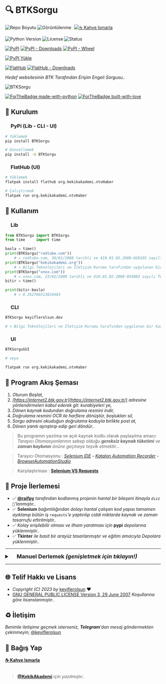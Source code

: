 # 🔍 BTKSorgu

![Repo Boyutu](https://img.shields.io/github/repo-size/keyiflerolsun/BTKSorgu?logo=git&logoColor=white)
![Görüntülenme](https://hits.seeyoufarm.com/api/count/incr/badge.svg?url=https://github.com/keyiflerolsun/BTKSorgu&title=Görüntülenme)
<a href="https://KekikAkademi.org/Kahve" target="_blank"><img src="https://img.shields.io/badge/☕️-Kahve Ismarla-ffdd00" title="☕️ Kahve Ismarla" style="padding-left:5px;"></a>

![Python Version](https://img.shields.io/pypi/pyversions/BTKSorgu?logo=python&logoColor=white)
![License](https://img.shields.io/pypi/l/BTKSorgu?logo=gnu&logoColor=white)
![Status](https://img.shields.io/pypi/status/BTKSorgu?logo=windowsterminal&logoColor=white)

[![PyPI](https://img.shields.io/pypi/v/BTKSorgu?logo=pypi&logoColor=white)](https://pypi.org/project/BTKSorgu)
[![PyPI - Downloads](https://img.shields.io/pypi/dm/BTKSorgu?logo=pypi&logoColor=white)](https://pypi.org/project/BTKSorgu)
[![PyPI - Wheel](https://img.shields.io/pypi/wheel/BTKSorgu?logo=pypi&logoColor=white)](https://pypi.org/project/BTKSorgu)

[![PyPI Yükle](https://github.com/keyiflerolsun/BTKSorgu/actions/workflows/KekikFlow.yml/badge.svg)](https://github.com/keyiflerolsun/BTKSorgu/actions/workflows/KekikFlow.yml)

[![FlatHub](https://img.shields.io/flathub/v/org.KekikAkademi.BTKSorgu?logo=flathub&logoColor=white)](https://flathub.org/tr/apps/org.KekikAkademi.BTKSorgu)
[![FlatHub - Downloads](https://img.shields.io/flathub/downloads/org.KekikAkademi.BTKSorgu?logo=flathub&logoColor=white)](https://flathub.org/tr/apps/org.KekikAkademi.BTKSorgu)

*Hedef websitesinin BTK Tarafından Erişim Engeli Sorgusu..*

![BTKSorgu](https://raw.githubusercontent.com/keyiflerolsun/BTKSorgu/main/.github/icons/SS.png)

[![ForTheBadge made-with-python](https://ForTheBadge.com/images/badges/made-with-python.svg)](https://www.python.org/)
[![ForTheBadge built-with-love](https://ForTheBadge.com/images/badges/built-with-love.svg)](https://GitHub.com/keyiflerolsun/)

## 🚀 Kurulum

### <img width="14" src="https://raw.githubusercontent.com/keyiflerolsun/BTKSorgu/main/.github/icons/pypi.svg"> PyPi (Lib - CLI - UI)

```bash
# Yüklemek
pip install BTKSorgu

# Güncellemek
pip install -U BTKSorgu
```

### <img width="14" src="https://raw.githubusercontent.com/keyiflerolsun/BTKSorgu/main/.github/icons/flathub.svg"> FlatHub (UI)

```bash
# Yüklemek
flatpak install flathub org.kekikakademi.ntvHaber

# Çalıştırmak
flatpak run org.kekikakademi.ntvHaber
```

## 📝 Kullanım

### <img width="14" src="https://raw.githubusercontent.com/keyiflerolsun/BTKSorgu/main/.github/icons/python.svg"> Lib

```python
from BTKSorgu import BTKSorgu
from time     import time

basla = time()
print(BTKSorgu("redtube.com"))
    # » redtube.com, 30/01/2008 tarihli ve 410.01.02.2008-028105 sayılı Telekomünikasyon İletişim Başkanlığı kararıyla erişime engellenmiştir.
print(BTKSorgu("kekikakademi.org"))
    # » Bilgi Teknolojileri ve İletişim Kurumu tarafından uygulanan bir karar bulunamadı.
print(BTKSorgu("xnxx.com"))
    # » xnxx.com, 23/02/2008 tarihli ve 410.01.02.2008-054003 sayılı Telekomünikasyon İletişim Başkanlığı kararıyla erişime engellenmiştir.
bitir = time()

print(bitir-basla)
    # » 8.352766513824463
```

### <img width="14" src="https://raw.githubusercontent.com/keyiflerolsun/BTKSorgu/main/.github/icons/iterm2.svg"> CLI

```bash
BTKSorgu keyiflerolsun.dev

# > Bilgi Teknolojileri ve İletişim Kurumu tarafından uygulanan bir karar bulunamadı.
```

### <img width="14" src="https://raw.githubusercontent.com/keyiflerolsun/BTKSorgu/main/.github/icons/freedesktop.svg"> UI

```bash
BTKSorguGUI

# veya

flatpak run org.kekikakademi.ntvHaber
```

## 🔖 Program Akış Şeması

1. *Oturum Başlat,*
2. *[https://internet2.btk.gov.tr](https://internet2.btk.gov.tr/) adresine yönlendirmeleri kabul ederek git: kurabiyeleri ye,*
3. *Dönen kaynak kodundan doğrulama resmini indir,*
4. *Doğrulama resmini OCR ile harflere dönüştür, boşlukları sil,*
5. *Sorgu adresini okuduğun doğrulama koduyla birlikte post at,*
6. *Dönen yanıtı ayrıştırıp edip geri döndür..*

> Bu programın yazılma ve açık kaynak kodlu olarak paylaşılma amacı: *Tarayıcı Otomasyonlarının sebep olduğu  **gereksiz kaynak tüketimi** ve  **zaman kaybının**  önüne geçmeye teşvik etmektir…*

> Tarayıcı Otomasyonu : *[Selenium IDE](https://www.selenium.dev/selenium-ide/)* **-** *[Katalon Automation Recorder](https://www.katalon.com/resources-center/blog/katalon-automation-recorder/)* **-** *[BrowserAutomationStudio](https://bablosoft.com/shop/BrowserAutomationStudio)*

> Karşılaştırması : **[Selenium VS Requests](https://www.r10.net/off-topic/2751412-selenium-vs-requests.html)**

## 📝 Proje İlerlemesi

- ✅ **[@raifpy](https://github.com/raifpy)** *tarafından kodlanmış projenin hantal bir bileşeni itinayla `dızz 🐍`'lanmıştır..*
- ✅ **Selenium** *bağımlılığından dolayı hantal çalışan kod yapısı tamamen ayıklanıp bütün iş* `requests`*'e yaptırılıp ciddi miktarda kaynak ve zaman tasarrufu ettirilmiştir..*
- ✅ *Kolay erişilebilir olması ve ilham yaratması için* **pypi** *depolarına yüklenmiştir..*
- ✅ **Tkinter** *ile basit bir arayüz tasarlanmıştır ve eğitim amacıyla Depolara yüklenmiştir..*

---

<details>
    <summary style="font-weight: bold; font-size: 18px">
      <img width="14" src="https://raw.githubusercontent.com/keyiflerolsun/BTKSorgu/main/.github/icons/buddy.svg"> <b>Manuel Derlemek</b>
      <i>(genişletmek için tıklayın!)</i>
    </summary>
    <br/>

### <img width="14" src="https://raw.githubusercontent.com/keyiflerolsun/BTKSorgu/main/.github/icons/python.svg"> Python

```bash
# Depoyu Çek
https://github.com/keyiflerolsun/BTKSorgu.git
cd BTKSorgu

# Paketi Yükle
pip install .

# Artıkları Temizle
rm -rf build *.egg-info

# Çalıştır
BTKSorgu     # CLI
BTKSorguGUI  # GUI

# Paketi Kaldır
pip uninstall BTKSorgu
```

### <img width="14" src="https://raw.githubusercontent.com/keyiflerolsun/BTKSorgu/main/.github/icons/flatpak.svg"> FlatPak

```bash
# Depoyu Çek
git clone https://github.com/keyiflerolsun/flathub.git
cd flathub

# Dala Geç
git checkout org.KekikAkademi.BTKSorgu

# Paketle
flatpak-builder --user --install --force-clean build-dir org.KekikAkademi.BTKSorgu.yml

# Artıkları Temizle
rm -rf .flatpak* .vscode build-dir && find . | grep -E "(__pycache__|\.pyc|\.pyo$)" | xargs rm -rf

# Çalıştır
flatpak run org.KekikAkademi.BTKSorgu

# Paketi Kaldır
flatpak uninstall org.KekikAkademi.BTKSorgu
```

</details>

---

## 🌐 Telif Hakkı ve Lisans

* *Copyright (C) 2023 by* [keyiflerolsun](https://github.com/keyiflerolsun) ❤️️
* [GNU GENERAL PUBLIC LICENSE Version 3, 29 June 2007](https://github.com/keyiflerolsun/BTKSorgu/blob/master/LICENSE) *Koşullarına göre lisanslanmıştır..*

## ♻️ İletişim

*Benimle iletişime geçmek isterseniz, **Telegram**'dan mesaj göndermekten çekinmeyin;* [@keyiflerolsun](https://t.me/KekikKahve)

## 💸 Bağış Yap

**[☕️ Kahve Ismarla](https://KekikAkademi.org/Kahve)**

##

> **[@KekikAkademi](https://t.me/KekikAkademi)** *için yazılmıştır..*
